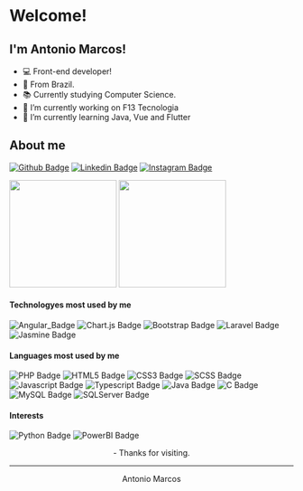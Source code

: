 # Welcome!
 

## I'm Antonio Marcos!

- :computer: Front-end developer!
- :house_with_garden: From Brazil.
- :books: Currently studying Computer Science.
- 🔭 I’m currently working on F13 Tecnologia
- 🌱 I’m currently learning Java, Vue and Flutter

## About me

[![Github Badge](https://img.shields.io/badge/-Github-000?style=for-the-badge&logo=Github&logoColor=white&link=LINK_GIT)](https://github.com/zoe-daddy/)
[![Linkedin Badge](https://img.shields.io/badge/-LinkedIn-blue?style=for-the-badge&logo=Linkedin&logoColor=white&link=LINK_LINKEDIN)](https://www.linkedin.com/in/antoniomarcosc/)
[![Instagram Badge](https://img.shields.io/badge/Instagram-E4405F?style=for-the-badge&logo=instagram&logoColor=white&link=LINK_NSTAGRAM)](https://www.instagram.com/marcos.angular/)

<!-- Vertical Spacer -->
<p></p>

<div>
<img height="190em" src="https://github-readme-stats.vercel.app/api?username=zoe-daddy&show_icons=true&include_all_commits=true&count_private=true"/>
<img height="190em" src="https://github-readme-stats.vercel.app/api/top-langs/?username=zoe-daddy&layout=compact&langs_count=16&count_private=true"/>
</div>

#### Technologyes most used by me
![Angular_Badge](https://img.shields.io/badge/Angular-E34F26?style=for-the-badge&logo=angular&logoColor=white)
![Chart.js Badge](https://img.shields.io/badge/Chart.js-FF6384?style=for-the-badge&logo=chartdotjs&logoColor=white)
![Bootstrap Badge](https://img.shields.io/badge/BOOTSTRAP-8584fa?style=for-the-badge&logo=bootstrap&logoColor=white)
![Laravel Badge](https://img.shields.io/badge/Laravel-FF2D20?style=for-the-badge&logo=laravel&logoColor=white)
![Jasmine Badge](https://img.shields.io/badge/JASMINE-8b4982?style=for-the-badge&logo=jasmine&logoColor=white)


#### Languages most used by me
![PHP Badge](https://img.shields.io/badge/PHP-777BB4?style=for-the-badge&logo=php&logoColor=white)
![HTML5 Badge](https://img.shields.io/badge/HTML5-E34F26?style=for-the-badge&logo=html5&logoColor=white)
![CSS3 Badge](https://img.shields.io/badge/CSS3-1572B6?style=for-the-badge&logo=css3&logoColor=white)
![SCSS Badge](https://img.shields.io/badge/SCSS-1572B6?style=for-the-badge&logo=css3&logoColor=white)
![Javascript Badge](https://img.shields.io/badge/JS-323330?style=for-the-badge&logo=javascript&logoColor=F7DF1E)
![Typescript Badge](https://img.shields.io/badge/TS-007ACC?style=for-the-badge&logo=typescript&logoColor=white)
![Java Badge](https://img.shields.io/badge/Java-ED8B00?style=for-the-badge&logo=java&logoColor=white)
![C Badge](https://img.shields.io/badge/C-00599C?style=for-the-badge&logo=c&logoColor=white)
![MySQL Badge](https://img.shields.io/badge/MySQL-00000F?style=for-the-badge&logo=mysql&logoColor=white)
![SQLServer Badge](https://img.shields.io/badge/SQL%20Sever-CC2927?style=for-the-badge&logo=microsoft%20sql%20server&logoColor=white)


#### Interests
![Python Badge](https://img.shields.io/badge/Python-FFD43B?style=for-the-badge&logo=python&logoColor=darkgreen)
![PowerBI Badge](https://img.shields.io/badge/PowerBI-F2C811?style=for-the-badge&logo=Power%20BI&logoColor=white)



<p align="center">
- Thanks for visiting.
</p>

----------------------------------------------------------------------------------
<p align="center">
Antonio Marcos
</p>
